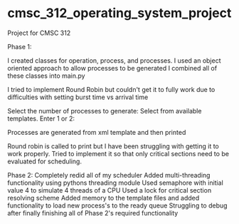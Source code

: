 # cmsc_312_operating_system_project
Project for CMSC 312

Phase 1:

I created classes for operation, process, and processes.
I used an object oriented approach to allow processes to be generated
I combined all of these classes into main.py

I tried to implement Round Robin but couldn't get it to fully work due to difficulties with setting burst time vs arrival time

Select the number of processes to generate: 
Select from available templates. Enter 1 or 2:

Processes are generated from xml template and then printed

Round robin is called to print but I have been struggling with getting it to work properly. Tried to implement it so that only critical sections need to be evaluated for scheduling.

Phase 2:
Completely redid all of my scheduler
Added multi-threading functionality using pythons threading module
Used semaphore with initial value 4 to simulate 4 threads of a CPU
Used a lock for critical section resolving scheme
Added memory to the template files and added functionality to load new process's to the ready queue
Struggling to debug after finally finishing all of Phase 2's required functionality
